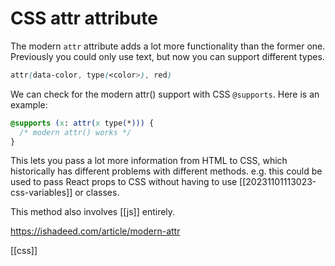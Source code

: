 # CSS attr attribute

The modern `attr` attribute adds a lot more functionality than the former one. Previously you could only use text, but now you can support different types.
```css
attr(data-color, type(<color>), red)
```

We can check for the modern attr() support with CSS `@supports`. Here is an example:

```css
@supports (x: attr(x type(*))) {
  /* modern attr() works */
}
```

This lets you pass a lot more information from HTML to CSS, which historically has different problems with different methods. e.g. this could be used to pass React props to CSS without having to use [[20231101113023-css-variables]] or classes.

This method also involves [[js]] entirely.

https://ishadeed.com/article/modern-attr

[[css]]